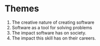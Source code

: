 # Themes

1. The creative nature of creating software
2. Software as a tool for solving problems
3. The impact software has on society.
4. The impact this skill has on their careers.
